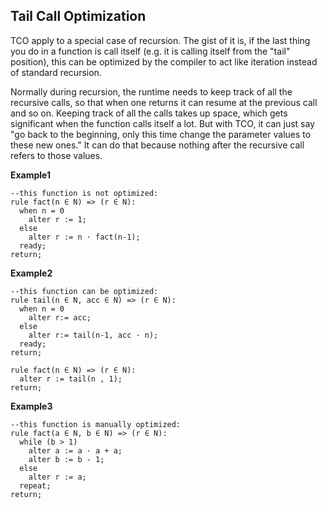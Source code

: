 ## Tail Call Optimization

TCO apply to a special case of recursion. The gist of it is, if the last thing you do in a function is call itself (e.g. it is calling itself from the "tail" position), this can be optimized by the compiler to act like iteration instead of standard recursion.

Normally during recursion, the runtime needs to keep track of all the recursive calls, so that when one returns it can resume at the previous call and so on. Keeping track of all the calls takes up space, which gets significant when the function calls itself a lot. But with TCO, it can just say "go back to the beginning, only this time change the parameter values to these new ones." It can do that because nothing after the recursive call refers to those values.


**Example1** 
```
--this function is not optimized:
rule fact(n ∈ N) => (r ∈ N):
  when n = 0
    alter r := 1;
  else  
    alter r := n · fact(n-1);
  ready;  
return;
``` 

**Example2**
```
--this function can be optimized:
rule tail(n ∈ N, acc ∈ N) => (r ∈ N):
  when n = 0
    alter r:= acc;
  else   
    alter r:= tail(n-1, acc · n);
  ready; 
return;

rule fact(n ∈ N) => (r ∈ N):
  alter r := tail(n , 1);
return;  
```  

**Example3**
```
--this function is manually optimized:
rule fact(a ∈ N, b ∈ N) => (r ∈ N):
  while (b > 1)
    alter a := a · a + a;
    alter b := b - 1;  
  else
    alter r := a; 
  repeat;
return;
```  